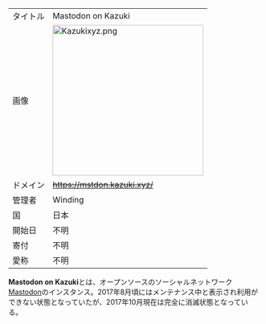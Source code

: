 <div>

|          |                                                                                                                                                                                                                                                                          |
|----------|--------------------------------------------------------------------------------------------------------------------------------------------------------------------------------------------------------------------------------------------------------------------------|
| タイトル | Mastodon on Kazuki                                                                                                                                                                                                                                                       |
| 画像     | [<img src="/images/thumb/d/d3/Kazukixyz.png/300px-Kazukixyz.png" srcset="/images/thumb/d/d3/Kazukixyz.png/450px-Kazukixyz.png 1.5x, /images/d/d3/Kazukixyz.png 2x" width="300" height="300" alt="Kazukixyz.png" />](/%E3%83%95%E3%82%A1%E3%82%A4%E3%83%AB:Kazukixyz.png) |
| ドメイン | ~~https://mstdon.kazuki.xyz/~~                                                                                                                                                                                                                                           |
| 管理者   | Winding                                                                                                                                                                                                                                                                  |
| 国       | 日本                                                                                                                                                                                                                                                                     |
| 開始日   | 不明                                                                                                                                                                                                                                                                     |
| 寄付     | 不明                                                                                                                                                                                                                                                                     |
| 愛称     | 不明                                                                                                                                                                                                                                                                     |

**Mastodon on Kazuki**とは、オープンソースのソーシャルネットワーク[Mastodon](/Mastodon "Mastodon")のインスタンス。2017年8月頃にはメンテナンス中と表示され利用ができない状態となっていたが、2017年10月現在は完全に消滅状態となっている。

</div>
